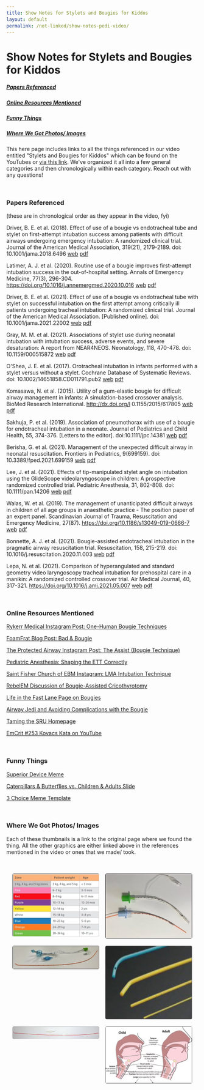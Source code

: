 ```yaml
---
title: Show Notes for Stylets and Bougies for Kiddos
layout: default
permalink: /not-linked/show-notes-pedi-video/
---
```


# Show Notes for Stylets and Bougies for Kiddos

<h5><a href="#papers">Papers Referenced</a></h5>
<h5><a href="#resources">Online Resources Mentioned</a></h5>
<h5><a href="#funnies">Funny Things</a></h5>
<h5><a href="#fotos">Where We Got Photos/ Images</a></h5>


This here page includes links to all the things referenced in our video entitled "Stylets and Bougies for Kiddos" which can be found on the YouTubes or [via this link](https://youtu.be/in8RQ8yzBU0).  We've organized it all into a few general categories and then chronologically within each category.  Reach out with any questions!



<br />

<h3 id="papers">Papers Referenced</h3>

(these are in chronological order as they appear in the video, fyi)

Driver, B. E. et al. (2018).  Effect of use of a bougie vs endotracheal tube and stylet on first-attempt intubation success among patients with difficult airways undergoing emergency intubation: A randomized clinical trial.  Journal of the American Medical Association, 319(21), 2179-2189.  doi: 10.1001/jama.2018.6496  [web](https://jamanetwork.com/journals/jama/fullarticle/2681717) [pdf](https://archive.org/download/papers-peds-airway-video/Driver%202018.pdf)

Latimer, A. J. et al. (2020).  Routine use of a bougie improves first-attempt intubation success in the out-of-hospital setting.  Annals of Emergency Medicine, 77(3), 296-304.  https://doi.org/10.1016/j.annemergmed.2020.10.016  [web](https://www.annemergmed.com/article/S0196-0644(20)31318-4/fulltext) [pdf](https://archive.org/download/papers-peds-airway-video/Latimer%202020.pdf)

Driver, B. E. et al. (2021).  Effect of use of a bougie vs endotracheal tube with stylet on successful intubation on the first attempt among critically ill patients undergoing tracheal intubation: A randomized clinical trial.  Journal of the American Medical Association.  [Published online].  doi: 10.1001/jama.2021.22002  [web](https://jamanetwork.com/journals/jama/article-abstract/2787158) [pdf](https://archive.org/download/papers-peds-airway-video/Driver%202021.pdf)

Gray, M. M. et al. (2021).  Associations of stylet use during neonatal intubation with intubation success, adverse events, and severe desaturation: A report from NEAR4NEOS.  Neonatology, 118, 470-478.  doi: 10.1159/000515872  [web](https://www.karger.com/Article/Abstract/515872) [pdf](https://archive.org/download/papers-peds-airway-video/Gray%202021.pdf)

O'Shea, J. E. et al. (2017).  Orotracheal intubation in infants performed with a stylet versus without a stylet.  Cochrane Database of Systematic Reviews.  doi: 10.1002/14651858.CD011791.pub2  [web](https://www.cochranelibrary.com/cdsr/doi/10.1002/14651858.CD011791.pub2/full) [pdf](https://archive.org/download/papers-peds-airway-video/O%27Shea%202017.pdf)

Komasawa, N. et al. (2015).  Utility of a gum-elastic bougie for difficult airway management in infants: A simulation-based crossover analysis.  BioMed Research International.  http://dx.doi.org/l 0.1155/2015/617805  [web](https://www.ncbi.nlm.nih.gov/pmc/articles/PMC4606451/) [pdf](https://archive.org/download/papers-peds-airway-video/Komasawa%202015.pdf)

Sakhuja, P. et al. (2019).  Association of pneumothorax with use of a bougie for endotracheal intubation in a neonate.  Journal of Pediatrics and Child Health, 55, 374-376.  [Letters to the editor].  doi:10.1111/jpc.14381  [web](https://onlinelibrary.wiley.com/doi/10.1111/jpc.14383) [pdf](https://archive.org/download/papers-peds-airway-video/Sakhuja%202019.pdf)

Berisha, G. et al. (2021).  Management of the unexpected difficult airway in neonatal resuscitation.  Frontiers in Pediatrics, 9(699159).  doi: 10.3389/fped.2021.699159  [web](https://www.frontiersin.org/articles/10.3389/fped.2021.699159/full) [pdf](https://archive.org/download/papers-peds-airway-video/Berisha%202021.pdf)

Lee, J. et al. (2021).  Effects of tip-manipulated stylet angle on intubation using the GlideScope videolaryngoscope in children: A prospective randomized controlled trial.  Pediatric Anesthesia, 31, 802-808.  doi: 10.1111/pan.14206  [web](https://onlinelibrary.wiley.com/doi/10.1111/pan.14206) [pdf](https://archive.org/download/papers-peds-airway-video/Lee%202021.pdf)

Walas, W. et al. (2019).  The management of unanticipated difficult airways in children of all age groups in anaesthetic practice - The position paper of an expert panel.  Scandinavian Journal of Trauma, Resuscitation and Emergency Medicine, 27(87).  https://doi.org/10.1186/s13049-019-0666-7  [web](https://sjtrem.biomedcentral.com/articles/10.1186/s13049-019-0666-7) [pdf](https://archive.org/download/papers-peds-airway-video/Walas%202019.pdf)

Bonnette, A. J. et al. (2021).  Bougie-assisted endotracheal intubation in the pragmatic airway resuscitation trial.  Resuscitation, 158, 215-219.  doi: 10.1016/j.resuscitation.2020.11.003  [web](https://www.resuscitationjournal.com/article/S0300-9572%2820%2930551-7/fulltext) [pdf](https://archive.org/download/papers-peds-airway-video/Bonnette%202021.pdf)

Lepa, N. et al. (2021).  Comparison of hyperangulated and standard geometry video laryngoscopy tracheal intubation for prehospital care in a manikin: A randomized controlled crossover trial.  Air Medical Journal, 40, 317-321.  https://doi.org/10.1016/j.amj.2021.05.007  [web](https://www.airmedicaljournal.com/article/S1067-991X(21)00094-8/pdf) [pdf](https://archive.org/download/papers-peds-airway-video/Lepa%202021.pdf)



<br />

<h3 id="resources">Online Resources Mentioned</h3>

[Rykerr Medical Instagram Post: One-Human Bougie Techniques](https://www.instagram.com/p/CRcbllKL4_g/)

[FoamFrat Blog Post: Bad & Bougie](https://www.foamfratblog.com/post/bad-and-bougie)

[The Protected Airway Instagram Post: The Assist (Bougie Technique)](https://www.instagram.com/p/CUf_EJzrXSs/)

[Pediatric Anesthesia: Shaping the ETT Correctly](https://www.maskinduction.com/shaping-the-ett-correctly-in-infants.html)

[Saint Fisher Church of EBM Instagram: LMA Intubation Technique](https://www.instagram.com/p/CV8VqukrFsu/)

[RebelEM Discussion of Bougie-Assisted Cricothyrotomy](https://rebelem.com/bougie-assisted-cricothyrotomy/)

[Life in the Fast Lane Page on Bougies](https://litfl.com/bougie/)

[Airway Jedi and Avoiding Complications with the Bougie](https://airwayjedi.com/2015/06/15/the-bougie-use-wisely-to-avoid-rare-but-serious-complications/)

[Taming the SRU Homepage](https://www.tamingthesru.com/)

[EmCrit #253 Kovacs Kata on YouTube](https://www.youtube.com/watch?v=jCgpRd1R7gY)



<br />

<h3 id="funnies">Funny Things</h3>

[Superior Device Meme](https://sinaiem.org/foam/to-b-or-not-to-b/)

[Caterpillars & Butterflies vs. Children & Adults Slide](https://www.deeperblue.com/children-scuba-diving-safe/)

[3 Choice Meme Template](https://imgflip.com/memetemplate/156680074/Three-Buttons)



<br />

<h3 id="fotos">Where We Got Photos/ Images</h3>

Each of these thumbnails is a link to the original page where we found the thing.  All the other graphics are either linked above in the references mentioned in the video or ones that we made/ took.

<style>
  .linked-thumbnails {
    display: grid;
    grid-template-columns: repeat(auto-fit, minmax(200px, 1fr));
    gap: 1rem;
    max-width: 100%;
    margin: 2rem auto;
    padding: 1rem;
    justify-items: center;
  }

  .linked-thumbnails a img {
    width: 100%;
    max-width: 300px;
    height: auto;
    border-radius: 4px;
  }
</style>


<div class="linked-thumbnails">
<a href="https://www.jems.com/patient-care/a-tale-of-two-tapes-broselow-luten-tapes-2011-vs-2017/" target="_blank">
  <img src="https://raw.githubusercontent.com/rykerrmedical/website-files/main/images/show-notes-pedi-video/broselow-from-jems-article.jpeg" alt="image" width="300"/>
</a>

<a href="https://twitter.com/jamestooley/status/747741797561081856" target="_blank">
  <img src="https://raw.githubusercontent.com/rykerrmedical/website-files/main/images/show-notes-pedi-video/straight-tip-neo-bougie-in-two-oh.jpeg" alt="image" width="300"/>
</a>

<a href="https://www.annemergmed.com/article/S0196-0644(21)01465-7/fulltext#relatedArticles" target="_blank">
  <img src="https://raw.githubusercontent.com/rykerrmedical/website-files/main/images/show-notes-pedi-video/coude-tip-neo-bougie-with-other-airways.jpeg" alt="image" width="300"/>
</a>

<a href="https://shoplt.uytriuyhg.ru/content?c=elastic%20gum&id=3" target="_blank">
  <img src="https://raw.githubusercontent.com/rykerrmedical/website-files/main/images/show-notes-pedi-video/various-bougie-tips.jpeg" alt="image" width="300"/>
</a>

<a href="https://www.vygonusa.com/products/bougie-boussignac_1533_00557603" target="_blank">
  <img src="https://raw.githubusercontent.com/rykerrmedical/website-files/main/images/show-notes-pedi-video/vygon-neo-bougie.jpeg" alt="image" width="300"/>
</a>

<a href="https://www.jems.com/patient-care/airway-respiratory/an-overview-of-ems-pediatric-airway-management/" target="_blank">
  <img src="https://raw.githubusercontent.com/rykerrmedical/website-files/main/images/show-notes-pedi-video/anatomy-differences.jpeg" alt="image" width="300"/>
</a>
</div>
